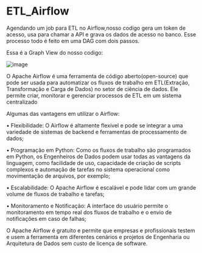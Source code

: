 # ETL_Airflow
Agendando um job para ETL no Airflow,nosso codigo gera um token de acesso, usa para chamar a API e grava os dados de acesso no banco. Esse processo todo é feito em uma DAG com dois passos. 

Essa é a Graph View do nosso codigo:

   ![image](https://github.com/gabrielabrag/ETL_Airflow/assets/108342265/f4817fa8-ab6c-479c-abc1-c0bf27187f9b)

O Apache Airflow é uma ferramenta de código aberto(open-source) que pode ser usada para automatizar os fluxos de trabalho em ETL(Extração, Transformação e Carga de Dados) no setor de ciência de dados. Ele permite criar, monitorar e gerenciar processos de ETL em um sistema centralizado

Algumas das vantagens em utilizar o Airflow:

•	Flexibilidade: O Airflow é altamente flexível e pode se integrar a uma variedade de sistemas de backend e ferramentas de processamento de dados; 

•	Programação em Python: Como os fluxos de trabalho são programados em Python, os Engenheiros de Dados podem usar todas as vantagens da linguagem, como facilidade de uso, capacidade de criação de scripts complexos e automação de tarefas no sistema operacional como movimentação de arquivos, por exemplo;

•	Escalabilidade: O Apache Airflow é escalável e pode lidar com um grande volume de fluxos de trabalho e tarefas;

•	Monitoramento e Notificação: A interface do usuário permite o monitoramento em tempo real dos fluxos de trabalho e o envio de notificações em caso de falhas;

  
O Apache Airflow é gratuito e permite que empresas e profissionais testem e usem a ferramenta em diferentes cenários e projetos de Engenharia ou Arquitetura de Dados sem custo de licença de software. 
